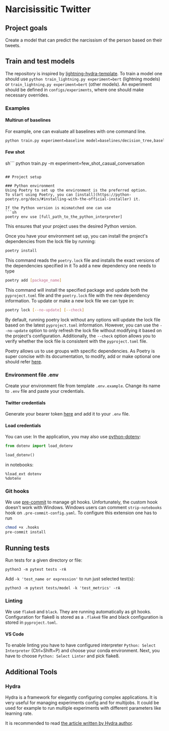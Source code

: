 # Narcisissitic Twitter

## Project goals

Create a model that can predict the narcissism of the person based on their tweets.

## Train and test models
The repository is inspired by [lightning-hydra-template](https://github.com/ashleve/lightning-hydra-template). To train a model one should use `python train_lightning.py experiment=bert` (lightning models) or `train_lightning.py experiment=bert` (other models). An experiment should be defined in `configs/experiments`, where one should make necessary overrides.

### Examples
#### Multirun of baselines
For example, one can evaluate all baselines with one command line.
```sh
python train.py experiment=baseline model=baselines/decision_tree,baselines/gradient_boosting,baselines/mlp,baselines/random_forest,baselines/svr seed=42,43,44,45,46 -m
```

#### Few shot
sh```
python train.py -m experiment=few_shot_casual_conversation
```

## Project setup

### Python environment
Using Poetry to set up the environment is the preferred option. 
To start using Poetry, you can [install](https://python-poetry.org/docs/#installing-with-the-official-installer) it.

If the Python version is mismatched one can use 
```sh
poetry env use [full_path_to_the_python_interpreter]
```
This ensures that your project uses the desired Python version.

Once you have your environment set up, you can install the project's dependencies from the lock file by running:
```sh
poetry install
```
This command reads the `poetry.lock` file and installs the exact versions of the dependencies specified in it
To add a new dependency one needs to type
```sh
poetry add [package_name]
```
This command will install the specified package and update both the `pyproject.toml` file and the `poetry.lock` file with the new dependency information.
To update or make a new lock file we can type in:
```sh
poetry lock [--no-update] [--check]
```
By default, running poetry lock without any options will update the lock file based on the latest `pyproject.toml` information. However, you can use the `--no-update` option to only refresh the lock file without modifying it based on the project's configuration. Additionally, the `--check` option allows you to verify whether the lock file is consistent with the `pyproject.toml` file.

Poetry allows us to use groups with specific dependencies. As Poetry is super concise with its documentation, to modify, add or make optional one should refer [here](https://python-poetry.org/docs/master/managing-dependencies/).

### Environment file .env
Create your environment file from template `.env.example`. Change its name to `.env` file and paste your credentials.

#### Twitter credentials
Generate your bearer token [here](https://developer.twitter.com/en/portal/dashboard) and add it to your `.env` file.

#### Load credentials
You can use:
In the application, you may also use [python-dotenv](https://pypi.org/project/python-dotenv/):
```python
from dotenv import load_dotenv

load_dotenv()
```
in notebooks:
```jupyter
%load_ext dotenv
%dotenv
```

### Git hooks
We use [pre-commit](https://pre-commit.com/) to manage git hooks. Unfortunately, the custom hook doesn't work with Windows.
Windows users can comment `strip-notebooks` hook on `.pre-commit-config.yaml`.
To configure this extension one has to run
```sh
chmod +x .hooks
pre-commit install
```

## Running tests
Run tests for a given directory or file:
```
python3 -m pytest tests -rA
```
Add `-k 'test_name or expression'` to run just selected test(s):
```
python3 -m pytest tests/model -k 'test_metrics' -rA
```

### Linting
We use `flake8` and `black`. They are running automatically as git hooks.
Configuration for flake8 is stored as a `.flake8` file and black configuration is stored in `pyproject.toml`.

#### VS Code
To enable linting you have to have configured interpreter 
```Python: Select Interpreter``` (Ctrl+Shift+P) and choose your conda environment. Next, you have to choose ```Python: Select Linter``` and pick flake8.  

## Additional Tools
### Hydra
Hydra is a framework for elegantly configuring complex applications. It is very useful for managing experiments config and for multijobs.
It could be used for example to run multiple experiments with different parameters like learning rate.

It is recommended to read [the article written by Hydra author](https://medium.com/pytorch/hydra-a-fresh-look-at-configuration-for-machine-learning-projects-50583186b710).